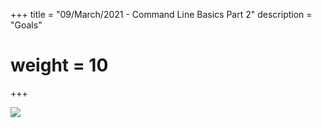 +++
title = "09/March/2021 - Command Line Basics Part 2"
description = "Goals"
# weight = 10
+++

![](https://media1.giphy.com/media/kfR5iyQgmq7PoiFTAf/giphy.gif)
